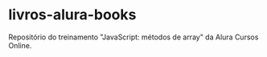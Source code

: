 # livros-alura-books
 Repositório do treinamento "JavaScript: métodos de array" da Alura Cursos Online.
